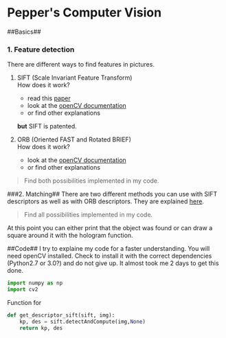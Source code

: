 # Pepper's Computer Vision
##Basics##
### 1. Feature detection ##

There are different ways to find features in pictures.
  
1. SIFT (Scale Invariant Feature Transform)  
	How does it work?  
	* read this [paper](https://www.cs.ubc.ca/~lowe/papers/ijcv04.pdf) 
	* look at the [openCV documentation](https://docs.opencv.org/trunk/da/df5/tutorial_py_sift_intro.html)
	* or find other explanations  
	
	**but** SIFT is patented.

	
2. ORB (Oriented FAST and Rotated BRIEF)  
	How does it work?  
	* look at the [openCV documentation](https://docs.opencv.org/trunk/d1/d89/tutorial_py_orb.html)
	* or find other explanations    

> Find both possibilities implemented in my code.
	
###2. Matching##
There are two different methods you can use with SIFT descriptors as well as with ORB descriptors. They are explained [here](https://docs.opencv.org/trunk/dc/dc3/tutorial_py_matcher.html).

> Find all possibilities implemented in my code.


At this point you can either print that the object was found or can draw a square around it with the hologram function.

##Code##
I try to explaine my code for a faster understanding.
You will need openCV installed. Check to install it with the correct dependencies (Python2.7 or 3.0?) and do not give up. It almost took me 2 days to get this done.  
```python
import numpy as np
import cv2
```

Function for
```python
def get_descriptor_sift(sift, img):
    kp, des = sift.detectAndCompute(img,None)
    return kp, des
```